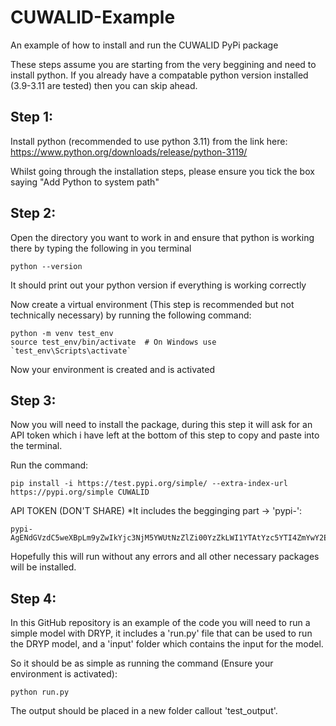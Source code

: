 # CUWALID-Example
An example of how to install and run the CUWALID PyPi package

These steps assume you are starting from the very beggining and need to install python. If you already have a compatable python version installed (3.9-3.11 are tested) then you can skip ahead.

## Step 1:

Install python (recommended to use python 3.11) from the link here: 
https://www.python.org/downloads/release/python-3119/

Whilst going through the installation steps, please ensure you tick the box saying "Add Python to system path"

## Step 2:
Open the directory you want to work in and ensure that python is working there by typing the following in you terminal
```
python --version
```
It should print out your python version if everything is working correctly

Now create a virtual environment (This step is recommended but not technically necessary) by running the following command:
```
python -m venv test_env
source test_env/bin/activate  # On Windows use `test_env\Scripts\activate`
```
Now your environment is created and is activated

## Step 3:
Now you will need to install the package, during this step it will ask for an API token which i have left at the bottom of this step to copy and paste into the terminal.

Run the command:
```
pip install -i https://test.pypi.org/simple/ --extra-index-url https://pypi.org/simple CUWALID
```

API TOKEN (DON'T SHARE) *It includes the begginging part -> 'pypi-':
```
pypi-AgENdGVzdC5weXBpLm9yZwIkYjc3NjM5YWUtNzZlZi00YzZkLWI1YTAtYzc5YTI4ZmYwY2E5AAIPWzEsWyJjdXdhbGlkIl1dAAIsWzIsWyJjNzRlYTk4My0yNmI4LTRlM2ItYWFlMy0wZGI0NjczMjM4YzQiXV0AAAYgHQJagS3PIv8C5N3H0IhAb3x5jOaLZvDLqK2fbwHdzJ4
```

Hopefully this will run without any errors and all other necessary packages will be installed.

## Step 4:
In this GitHub repository is an example of the code you will need to run a simple model with DRYP, it includes a 'run.py' file that can be used to run the DRYP model, and a 'input' folder which contains the input for the model.

So it should be as simple as running the command (Ensure your environment is activated):
```
python run.py
```

The output should be placed in a new folder callout 'test_output'.
